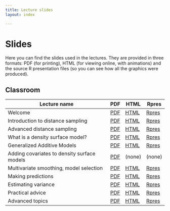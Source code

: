 ```yaml
---
title: Lecture slides
layout: index

---
```


# Slides

Here you can find the slides used in the lectures. They are provided in three formats: PDF (for printing), HTML (for viewing online, with animations) and the source R presentation files (so you can see how all the graphics were produced).

## Classroom

Lecture name                                |                                                      PDF                                                                |                      HTML               |             Rpres
--------------------------------------------|-------------------------------------------------------------------------------------------------------------------------|-----------------------------------------|---------------------------------------------------------------------------------------------------------------------------
Welcome                                     | [PDF](https://raw.githubusercontent.com/DistanceDevelopment/spatial-workshops/master/slides/1-welcome-landscape.pdf)    | [HTML](slides/1-welcome-landscape.html) | [Rpres](https://raw.githubusercontent.com/DistanceDevelopment/spatial-workshops/master/slides/1-welcome-landscape.Rpres)
Introduction to distance sampling           | [PDF](https://raw.githubusercontent.com/DistanceDevelopment/spatial-workshops/master/slides/2-intro-ds.pdf)             | [HTML](slides/2-intro-ds.html)          | [Rpres](https://raw.githubusercontent.com/DistanceDevelopment/spatial-workshops/master/slides/2-intro-ds.Rpres)
Advanced distance sampling                  | [PDF](https://raw.githubusercontent.com/DistanceDevelopment/spatial-workshops/master/slides/3-adv-ds.pdf)               | [HTML](slides/3-adv-ds.html)            | [Rpres](https://raw.githubusercontent.com/DistanceDevelopment/spatial-workshops/master/slides/3-adv-ds.Rpres)
What is a density surface model?            | [PDF](https://raw.githubusercontent.com/DistanceDevelopment/spatial-workshops/master/slides/4-what-is-a-dsm.pdf)        | [HTML](slides/4-what-is-a-dsm.html)     | [Rpres](https://raw.githubusercontent.com/DistanceDevelopment/spatial-workshops/master/slides/4-what-is-a-dsm.Rpres)
Generalized Additive Models                 | [PDF](https://raw.githubusercontent.com/DistanceDevelopment/spatial-workshops/master/slides/5-gams.pdf)                 | [HTML](slides/5-gams.html)              | [Rpres](https://raw.githubusercontent.com/DistanceDevelopment/spatial-workshops/master/slides/5-gams.Rpres)
Adding covariates to density surface models | [PDF](https://raw.githubusercontent.com/DistanceDevelopment/spatial-workshops/master/slides/6-covariates.pdf)           | (none)                                   | (none)
Multivariate smoothing, model selection     | [PDF](https://raw.githubusercontent.com/DistanceDevelopment/spatial-workshops/master/slides/7-multiple-smooths.pdf)     | [HTML](slides/7-multiple-smooths.html)  | [Rpres](https://raw.githubusercontent.com/DistanceDevelopment/spatial-workshops/master/slides/7-multiple-smooths.Rpres)
Making predictions                          | [PDF](https://raw.githubusercontent.com/DistanceDevelopment/spatial-workshops/master/slides/8-prediction.pdf)           | [HTML](slides/8-prediction.html)        | [Rpres](https://raw.githubusercontent.com/DistanceDevelopment/spatial-workshops/master/slides/8-prediction.Rpres)
Estimating variance                         | [PDF](https://raw.githubusercontent.com/DistanceDevelopment/spatial-workshops/master/slides/9-variance.pdf)             | [HTML](slides/9-variance.html)          | [Rpres](https://raw.githubusercontent.com/DistanceDevelopment/spatial-workshops/master/slides/9-variance.Rpres)
Practical advice                            | [PDF](https://raw.githubusercontent.com/DistanceDevelopment/spatial-workshops/master/slides/xx-practical-advice.pdf)    | [HTML](slides/xx-practical-advice.html) | [Rpres](https://raw.githubusercontent.com/DistanceDevelopment/spatial-workshops/master/slides/xx-practical-advice.Rpres)
Advanced topics                             | [PDF](https://raw.githubusercontent.com/DistanceDevelopment/spatial-workshops/master/slides/xx-advanced-topics.pdf)     | [HTML](slides/xx-advanced-topics.html) | [Rpres](https://raw.githubusercontent.com/DistanceDevelopment/spatial-workshops/master/slides/xx-advanced-topics.Rpres)

